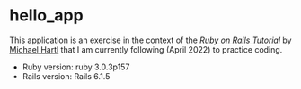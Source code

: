 # hello_app

This application is an exercise in the context of the [*Ruby on Rails Tutorial*](https://www.railstutorial.org/)
by [Michael Hartl](https://www.michaelhartl.com/) that I am currently following (April 2022) to practice coding.

* Ruby version: ruby 3.0.3p157
* Rails version: Rails 6.1.5
